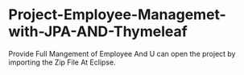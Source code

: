 # Project-Employee-Managemet-with-JPA-AND-Thymeleaf
Provide Full Mangement of Employee And U can open the project by importing the Zip  File At Eclipse. 
